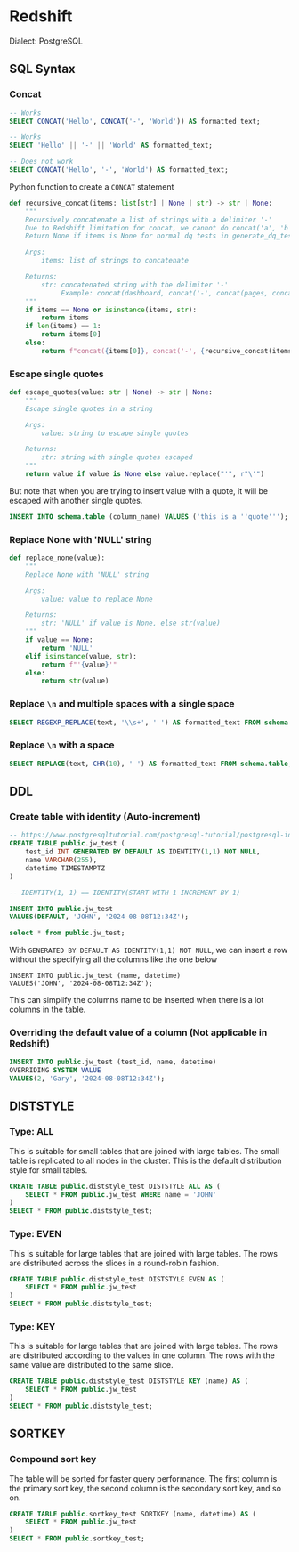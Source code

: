 # Redshift
Dialect: PostgreSQL

## SQL Syntax

### Concat
```sql
-- Works
SELECT CONCAT('Hello', CONCAT('-', 'World')) AS formatted_text;

-- Works
SELECT 'Hello' || '-' || 'World' AS formatted_text;

-- Does not work
SELECT CONCAT('Hello', '-', 'World') AS formatted_text;
```

Python function to create a `CONCAT` statement
```python
def recursive_concat(items: list[str] | None | str) -> str | None:
    """
    Recursively concatenate a list of strings with a delimiter '-'
    Due to Redshift limitation for concat, we cannot do concat('a', 'b', 'c', ...)
    Return None if items is None for normal dq tests in generate_dq_tests_insert_ddl.py

    Args:
        items: list of strings to concatenate

    Returns:
        str: concatenated string with the delimiter '-'
             Example: concat(dashboard, concat('-', concat(pages, concat('-', metrics_name))))
    """
    if items == None or isinstance(items, str):
        return items
    if len(items) == 1:
        return items[0]
    else:
        return f"concat({items[0]}, concat('-', {recursive_concat(items[1:])}))"
```

### Escape single quotes
```python
def escape_quotes(value: str | None) -> str | None:
    """
    Escape single quotes in a string

    Args:
        value: string to escape single quotes

    Returns:
        str: string with single quotes escaped
    """
    return value if value is None else value.replace("'", r"\'")
```
But note that when you are trying to insert value with a quote, it will be escaped with another single quotes.
```sql
INSERT INTO schema.table (column_name) VALUES ('this is a ''quote''');
```

### Replace None with 'NULL' string
```python
def replace_none(value):
    """
    Replace None with 'NULL' string

    Args:
        value: value to replace None

    Returns:
        str: 'NULL' if value is None, else str(value)
    """
    if value == None:
        return 'NULL'
    elif isinstance(value, str):
        return f"'{value}'"
    else:
        return str(value)
```

### Replace `\n` and multiple spaces with a single space
```sql
SELECT REGEXP_REPLACE(text, '\\s+', ' ') AS formatted_text FROM schema.table;
```

### Replace `\n` with a space
```sql
SELECT REPLACE(text, CHR(10), ' ') AS formatted_text FROM schema.table;
```

## DDL
### Create table with identity (Auto-increment)
```sql
-- https://www.postgresqltutorial.com/postgresql-tutorial/postgresql-identity-column/
CREATE TABLE public.jw_test (
    test_id INT GENERATED BY DEFAULT AS IDENTITY(1,1) NOT NULL,
    name VARCHAR(255),
    datetime TIMESTAMPTZ
)

-- IDENTITY(1, 1) == IDENTITY(START WITH 1 INCREMENT BY 1)

INSERT INTO public.jw_test
VALUES(DEFAULT, 'JOHN', '2024-08-08T12:34Z');

select * from public.jw_test;
```
With `GENERATED BY DEFAULT AS IDENTITY(1,1) NOT NULL`, we can insert a row without the specifying all the columns like the one below
```
INSERT INTO public.jw_test (name, datetime)
VALUES('JOHN', '2024-08-08T12:34Z');
```
This can simplify the columns name to be inserted when there is a lot columns in the table.


### Overriding the default value of a column (Not applicable in Redshift)
```sql
INSERT INTO public.jw_test (test_id, name, datetime)
OVERRIDING SYSTEM VALUE
VALUES(2, 'Gary', '2024-08-08T12:34Z');
```

## DISTSTYLE
### Type: ALL
This is suitable for small tables that are joined with large tables. The small table is replicated to all nodes in the cluster. This is the default distribution style for small tables.
```sql
CREATE TABLE public.diststyle_test DISTSTYLE ALL AS (
    SELECT * FROM public.jw_test WHERE name = 'JOHN'
)
SELECT * FROM public.diststyle_test;
```

### Type: EVEN
This is suitable for large tables that are joined with large tables. The rows are distributed across the slices in a round-robin fashion.
```sql
CREATE TABLE public.diststyle_test DISTSTYLE EVEN AS (
    SELECT * FROM public.jw_test
)
SELECT * FROM public.diststyle_test;
```

### Type: KEY
This is suitable for large tables that are joined with large tables. The rows are distributed according to the values in one column. The rows with the same value are distributed to the same slice.
```sql
CREATE TABLE public.diststyle_test DISTSTYLE KEY (name) AS (
    SELECT * FROM public.jw_test
)
SELECT * FROM public.diststyle_test;
```

## SORTKEY
### Compound sort key
The table will be sorted for faster query performance. The first column is the primary sort key, the second column is the secondary sort key, and so on.
```sql
CREATE TABLE public.sortkey_test SORTKEY (name, datetime) AS (
    SELECT * FROM public.jw_test
)
SELECT * FROM public.sortkey_test;
```
